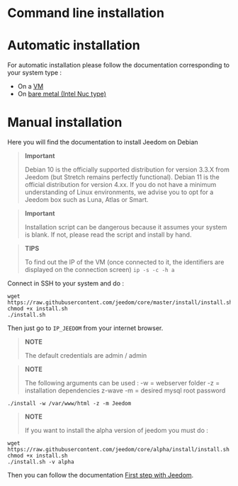 # Command line installation

# Automatic installation

For automatic installation please follow the documentation corresponding to your system type : 

- On a [VM](https://doc.jeedom.com/en_US/installation/vm)
- On [bare metal (Intel Nuc type)](https://doc.jeedom.com/en_US/installation/baremetal)

# Manual installation

Here you will find the documentation to install Jeedom on Debian

> **Important**
>
> Debian 10 is the officially supported distribution for version 3.3.X from Jeedom (but Stretch remains perfectly functional).  Debian 11 is the official distribution for version 4.xx. If you do not have a minimum understanding of Linux environments, we advise you to opt for a Jeedom box such as Luna, Atlas or Smart.

> **Important**
>
> Installation script can be dangerous because it assumes your system is blank. If not, please read the script and install by hand.

>**TIPS**
>
>To find out the IP of the VM (once connected to it, the identifiers are displayed on the connection screen) ``ip -s -c -h a``

Connect in SSH to your system and do :

````
wget https://raw.githubusercontent.com/jeedom/core/master/install/install.sh
chmod +x install.sh
./install.sh
````

Then just go to ``IP_JEEDOM`` from your internet browser.

> **NOTE**
>
> The default credentials are admin / admin

> **NOTE**
>
> The following arguments can be used : -w = webserver folder -z = installation dependencies z-wave -m = desired mysql root password

````
./install -w /var/www/html -z -m Jeedom
````

>**NOTE**
>
>If you want to install the alpha version of jeedom you must do :
````
wget https://raw.githubusercontent.com/jeedom/core/alpha/install/install.sh
chmod +x install.sh
./install.sh -v alpha
````

Then you can follow the documentation [First step with Jeedom](https://doc.jeedom.com/en_US/premiers-pas/index).
